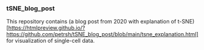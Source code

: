 ### tSNE_blog_post
This repository contains (a blog post from 2020 with explanation of t-SNE)[https://htmlpreview.github.io/?https://github.com/petrsh/tSNE_blog_post/blob/main/tsne_explanation.html] for visualization of single-cell data.
